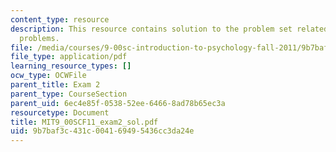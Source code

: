 ```yaml
---
content_type: resource
description: This resource contains solution to the problem set related to exam 1
  problems.
file: /media/courses/9-00sc-introduction-to-psychology-fall-2011/9b7baf3c431c004169495436cc3da24e_MIT9_00SCF11_exam2_sol.pdf
file_type: application/pdf
learning_resource_types: []
ocw_type: OCWFile
parent_title: Exam 2
parent_type: CourseSection
parent_uid: 6ec4e85f-0538-52ee-6466-8ad78b65ec3a
resourcetype: Document
title: MIT9_00SCF11_exam2_sol.pdf
uid: 9b7baf3c-431c-0041-6949-5436cc3da24e
---
```

